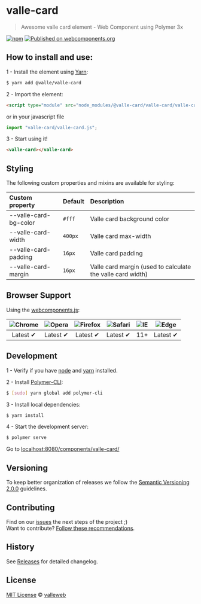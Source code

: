 # valle-card

> Awesome valle card element - Web Component using Polymer 3x

[![npm](https://img.shields.io/npm/v/@valle/valle-card.svg)](https://www.npmjs.com/package/@valle/valle-card)
[![Published on webcomponents.org](https://img.shields.io/badge/webcomponents.org-published-blue.svg)](https://www.webcomponents.org/element/@valle/valle-card)

## How to install and use:

1 - Install the element using [Yarn](http://yarn.io/):

```sh
$ yarn add @valle/valle-card
```

2 -  Import the element:

```html
<script type="module" src="node_modules/@valle-card/valle-card/valle-card.js"></script>
```

or in your javascript file

```js
import "valle-card/valle-card.js";
```

3 - Start using it!

<!--
```
<custom-element-demo>
  <template>
    <script type="module" src="valle-card.js"></script>
    <next-code-block></next-code-block>
  </template>
</custom-element-demo>
```
-->

```html
<valle-card></valle-card>
```

## Styling

The following custom properties and mixins are available for styling:

Custom property           | Default                   | Description
:---                      |:---                       |:---
--valle-card-bg-color     | `#fff`                    | Valle card background color
--valle-card-width        | `400px`                   | Valle card max-width
--valle-card-padding      | `16px`                    | Valle card padding
--valle-card-margin       | `16px`                    | Valle card margin (used to calculate the valle card width)

## Browser Support

Using the [webcomponents.js](https://github.com/WebComponents/webcomponentsjs):

 ![Chrome](https://cdnjs.cloudflare.com/ajax/libs/browser-logos/39.2.2/chrome/chrome_48x48.png) | ![Opera](https://cdnjs.cloudflare.com/ajax/libs/browser-logos/39.2.2/opera/opera_48x48.png) | ![Firefox](https://cdnjs.cloudflare.com/ajax/libs/browser-logos/39.2.2/firefox/firefox_48x48.png) | ![Safari](https://cdnjs.cloudflare.com/ajax/libs/browser-logos/39.2.2/safari/safari_48x48.png) |![IE](https://cdnjs.cloudflare.com/ajax/libs/browser-logos/39.2.2/archive/internet-explorer_9-11/internet-explorer_9-11_48x48.png) |  ![Edge](https://cdnjs.cloudflare.com/ajax/libs/browser-logos/39.2.2/edge/edge_48x48.png) |
:---: | :---: | :---: | :---: | :---: | :---: |
Latest ✔ | Latest ✔ | Latest ✔ | Latest ✔ | 11+ | Latest ✔

## Development

1 - Verify if you have [node](http://nodejs.org/) and [yarn](http://yarn.io/) installed.

2 - Install [Polymer-CLI](https://www.polymer-project.org/1.0/docs/tools/polymer-cli):

```sh
$ [sudo] yarn global add polymer-cli
```

3 - Install local dependencies:

```sh
$ yarn install
```

4 - Start the development server:

```sh
$ polymer serve
```

Go to [localhost:8080/components/valle-card/](http://localhost:8080/components/valle-card/)

## Versioning

To keep better organization of releases we follow the [Semantic Versioning 2.0.0](http://semver.org/) guidelines.

## Contributing

Find on our [issues](https://github.com/valleweb/valle-card/issues/) the next steps of the project ;)
<br>
Want to contribute? [Follow these recommendations](https://github.com/valleweb/valle-card/blob/master/CONTRIBUTING.md).

## History

See [Releases](https://github.com/valleweb/valle-card/releases) for detailed changelog.

## License

[MIT License](https://github.com/valleweb/valle-card/blob/master/LICENSE.md) © [valleweb](https://github.com/orgs/valleweb/people)
